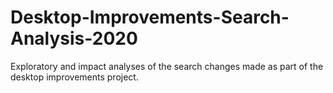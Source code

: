 # Desktop-Improvements-Search-Analysis-2020
Exploratory and impact analyses of the search changes made as part of the desktop improvements project. 
